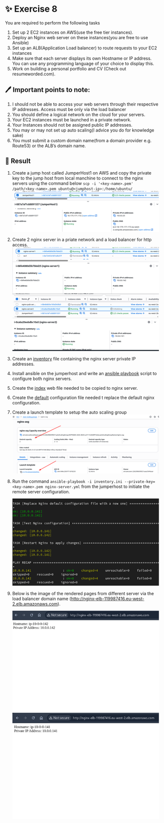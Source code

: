 # ✨ Exercise 8

You are required to perform the following tasks

1. Set up 2 EC2 instances on AWS(use the free tier instances).
2. Deploy an Nginx web server on these instances(you are free to use Ansible)
3. Set up an ALB(Application Load balancer) to route requests to your EC2 instances
4. Make sure that each server displays its own Hostname or IP address. You can use any programming language of your choice to display this.
5. Work on building a personal portfolio and CV (Check out resumeworded.com).

## 🖊 Important points to note:

1. I should not be able to access your web servers through their respective IP addresses. Access must be only via the load balancer
2. You should define a logical network on the cloud for your servers.
3. Your EC2 instances must be launched in a private network.
4. Your Instances should not be assigned public IP addresses.
5. You may or may not set up auto scaling(I advice you do for knowledge sake)
6. You must submit a custom domain name(from a domain provider e.g. Route53) or the ALB’s domain name.

## 🚀 Result

1. Create a jump host called JumperHost1 on AWS and copy the private key to the jump host from local manchine to connect to the nginx servers using the command below
   `scp -i '<key-name>.pem' /path/<key-name>.pem ubuntu@<jumphost-ip>:/home/ubuntu/`
   ![jumperhost](./jumperhost.png)

2. Create 2 nginx server in a priate network and a load balancer for http access.
   ![instance1](./instance1.png)
   ![instance2](./instance2.png)

3. Create an [inventory](./inventory.ini) file containing the nginx server private IP addresses.

4. Install ansible on the jumperhost and write an [ansible playbook](./nginx-server.yml) script to configure both nginx servers.

5. Create the [index](./index.php) web file needed to be copied to nginx server.

6. Create the [default](./nginx-default) configuration file needed t replace the default nginx configuration.

7. Create a launch template to setup the auto scaling group
   ![launch template and auto scaling](./autoscaling.png)

8. Run the command `ansible-playbook -i inventory.ini --private-key=<key-name>.pem nginx-server.yml` from the jumperhost to initiate the remote server configuration.

   ![provisioning](./provisioning.png)

9. Below is the image of the rendered pages from different server via the load balancer domain name (http://nginx-elb-119987416.eu-west-2.elb.amazonaws.com).

   ![website sample1](./server1.png)
   ![website sample2](./server2.png)
